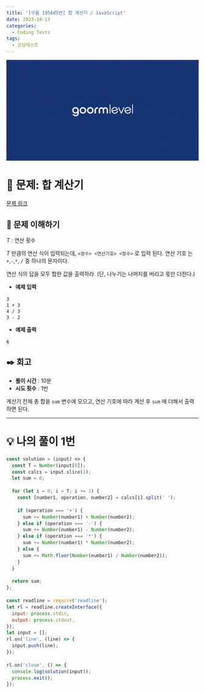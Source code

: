 ```yaml
---
title: '[구름 195685번] 합 계산기 / JavaScript'
date: 2023-10-13
categories:
  - Coding Tests
tags:
  - 코딩테스트
---
```


![](images/Pasted%20image%2020231012050100.png)

# 📝 문제: 합 계산기

[문제 링크](https://level.goorm.io/exam/195685/%ED%95%A9-%EA%B3%84%EC%82%B0%EA%B8%B0/quiz/1)

## 🎯 문제 이해하기

$T$ : 연산 횟수

$T$ 만큼의 연산 식이 입력되는데, `<정수> <연산기호> <정수>` 로 입력 된다. 연산 기호 는 `+`,`-`,`*`, `/` 중 하나의 문자이다.

연산 식의 답을 모두 합한 값을 출력하라. (단, 나누기는 나머지를 버리고 몫만 더한다.)

- **예제 입력**

```
3
1 + 3
4 / 3
3 - 2
```

- **예제 출력**

```
6
```

## ✒️ 회고

- **풀이 시간** : 10분
- **시도 횟수** : 1번

계산기 전체 총 합을 `sum` 변수에 모으고, 연산 기호에 따라 계산 후 `sum` 에 더해서 출력하면 된다.

---

# 💡 나의 풀이 1번

```js
const solution = (input) => {
  const T = Number(input[0]);
  const calcs = input.slice(1);
  let sum = 0;

  for (let i = 0; i < T; i += 1) {
    const [number1, operation, number2] = calcs[i].split(' ');

    if (operation === '+') {
      sum += Number(number1) + Number(number2);
    } else if (operation === '-') {
      sum += Number(number1) - Number(number2);
    } else if (operation === '*') {
      sum += Number(number1) * Number(number2);
    } else {
      sum += Math.floor(Number(number1) / Number(number2));
    }
  }

  return sum;
};

const readline = require('readline');
let rl = readline.createInterface({
  input: process.stdin,
  output: process.stdout,
});
let input = [];
rl.on('line', (line) => {
  input.push(line);
});

rl.on('close', () => {
  console.log(solution(input));
  process.exit();
});
```

